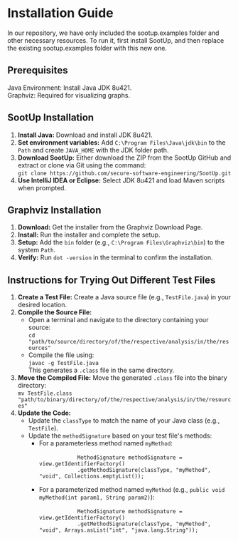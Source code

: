 <h1>Installation Guide</h1>
<p>
In our repository, we have only included the sootup.examples folder and other necessary resources. To run it, first install SootUp, and then replace the existing sootup.examples folder with this new one.
</p>

<h2>Prerequisites</h2>
<p>
Java Environment: Install Java JDK 8u421.<br>
Graphviz: Required for visualizing graphs.
</p>

<h2>SootUp Installation</h2>
<ol>
  <li>
    <strong>Install Java:</strong> Download and install JDK 8u421.
  </li>
  <li>
    <strong>Set environment variables:</strong> Add <code>C:\Program Files\Java\jdk\bin</code> to the <code>Path</code> and create <code>JAVA_HOME</code> with the JDK folder path.
  </li>
  <li>
    <strong>Download SootUp:</strong> Either download the ZIP from the SootUp GitHub and extract or clone via Git using the command: 
    <br>
    <code>git clone https://github.com/secure-software-engineering/SootUp.git</code>
  </li>
  <li>
    <strong>Use IntelliJ IDEA or Eclipse:</strong> Select JDK 8u421 and load Maven scripts when prompted.
  </li>
</ol>

<h2>Graphviz Installation</h2>
<ol>
  <li>
    <strong>Download:</strong> Get the installer from the Graphviz Download Page.
  </li>
  <li>
    <strong>Install:</strong> Run the installer and complete the setup.
  </li>
  <li>
    <strong>Setup:</strong> Add the <code>bin</code> folder (e.g., <code>C:\Program Files\Graphviz\bin</code>) to the system <code>Path</code>.
  </li>
  <li>
    <strong>Verify:</strong> Run <code>dot -version</code> in the terminal to confirm the installation.
  </li>
</ol>

<h2>Instructions for Trying Out Different Test Files</h2>
<ol>
  <li>
    <strong>Create a Test File:</strong> Create a Java source file (e.g., <code>TestFile.java</code>) in your desired location.
  </li>
  <li>
    <strong>Compile the Source File:</strong>
    <ul>
      <li>
        Open a terminal and navigate to the directory containing your source:
        <br>
        <code>cd "path/to/source/directory/of/the/respective/analysis/in/the/resources"</code>
      </li>
      <li>
        Compile the file using:
        <br>
        <code>javac -g TestFile.java</code>
        <br>
        This generates a <code>.class</code> file in the same directory.
      </li>
    </ul>
  </li>
  <li>
    <strong>Move the Compiled File:</strong> Move the generated <code>.class</code> file into the binary directory:
    <br>
    <code>mv TestFile.class "path/to/binary/directory/of/the/respective/analysis/in/the/resources"</code>
  </li>
  <li>
    <strong>Update the Code:</strong>
    <ul>
      <li>
        Update the <code>classType</code> to match the name of your Java class (e.g., <code>TestFile</code>).
      </li>
      <li>
        Update the <code>methodSignature</code> based on your test file's methods:
        <ul>
          <li>
            For a parameterless method named <code>myMethod</code>:
            <br>
            <code>
            MethodSignature methodSignature = view.getIdentifierFactory()
            .getMethodSignature(classType, "myMethod", "void", Collections.emptyList());
            </code>
          </li>
          <li>
            For a parameterized method named <code>myMethod</code> (e.g., <code>public void myMethod(int param1, String param2)</code>):
            <br>
            <code>
            MethodSignature methodSignature = view.getIdentifierFactory()
            .getMethodSignature(classType, "myMethod", "void", Arrays.asList("int", "java.lang.String"));
            </code>
          </li>
        </ul>
      </li>
    </ul>
  </li>
</ol>
